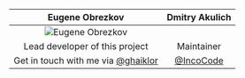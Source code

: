| Eugene Obrezkov                                                                       | Dmitry Akulich                           |
|:-------------------------------------------------------------------------------------:|:----------------------------------------:|
| ![Eugene Obrezkov](http://gravatar.com/avatar/be299f224394ab488001c9cab12eae2c?s=100) |                                          |
| Lead developer of this project                                                        | Maintainer                               |
| Get in touch with me via [@ghaiklor](https://twitter.com/ghaiklor)                    | [@IncoCode](https://github.com/IncoCode) |
